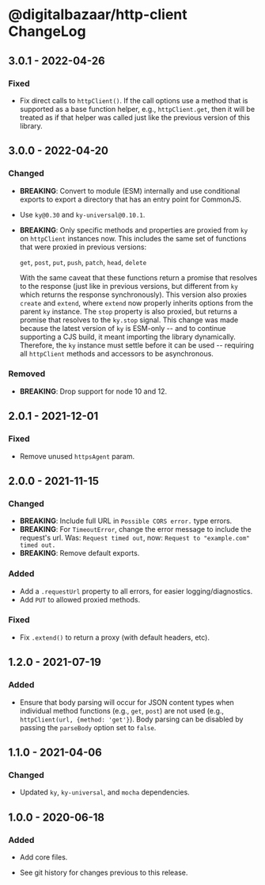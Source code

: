 # @digitalbazaar/http-client ChangeLog

## 3.0.1 - 2022-04-26

### Fixed
- Fix direct calls to `httpClient()`. If the call options use a method that
  is supported as a base function helper, e.g., `httpClient.get`, then it
  will be treated as if that helper was called just like the previous
  version of this library.

## 3.0.0 - 2022-04-20

### Changed
- **BREAKING**: Convert to module (ESM) internally and use conditional exports
  to export a directory that has an entry point for CommonJS.
- Use `ky@0.30` and `ky-universal@0.10.1`.
- **BREAKING**: Only specific methods and properties are proxied from `ky`
  on `httpClient` instances now. This includes the same set of functions
  that were proxied in previous versions:

  `get`, `post`, `put`, `push`, `patch`, `head`, `delete`

  With the same caveat that these functions return a promise that resolves
  to the response (just like in previous versions, but different from `ky`
  which returns the response synchronously). This version also proxies
  `create` and `extend`, where `extend` now properly inherits options from
  the parent `ky` instance. The `stop` property is also proxied, but returns
  a promise that resolves to the `ky.stop` signal. This change was made because
  the latest version of `ky` is ESM-only -- and to continue supporting a CJS
  build, it meant importing the library dynamically. Therefore, the `ky`
  instance must settle before it can be used -- requiring all `httpClient`
  methods and accessors to be asynchronous.

### Removed
- **BREAKING**: Drop support for node 10 and 12.

## 2.0.1 - 2021-12-01

### Fixed
- Remove unused `httpsAgent` param.

## 2.0.0 - 2021-11-15

### Changed
- **BREAKING**: Include full URL in `Possible CORS error.` type errors.
- **BREAKING**: For `TimeoutError`, change the error message to include the
  request's url. Was: `Request timed out`,
  now: `Request to "example.com" timed out.`
- **BREAKING**: Remove default exports.

### Added
- Add a `.requestUrl` property to all errors, for easier logging/diagnostics.
- Add `PUT` to allowed proxied methods.

### Fixed
- Fix `.extend()` to return a proxy (with default headers, etc).

## 1.2.0 - 2021-07-19

### Added
- Ensure that body parsing will occur for JSON content types
  when individual method functions (e.g., `get`, `post`) are
  not used (e.g., `httpClient(url, {method: 'get'}`). Body
  parsing can be disabled by passing the `parseBody` option
  set to `false`.

## 1.1.0 - 2021-04-06

### Changed
- Updated `ky`, `ky-universal`, and `mocha` dependencies.

## 1.0.0 - 2020-06-18

### Added
- Add core files.

- See git history for changes previous to this release.
